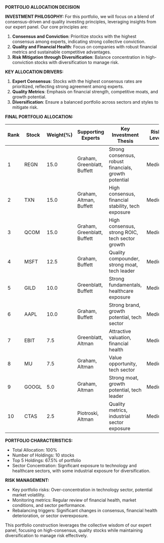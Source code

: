 **PORTFOLIO ALLOCATION DECISION**

**INVESTMENT PHILOSOPHY:**
For this portfolio, we will focus on a blend of consensus-driven and quality investing principles, leveraging insights from our expert panel. Our core principles are:
1. **Consensus and Conviction**: Prioritize stocks with the highest consensus among experts, indicating strong collective conviction.
2. **Quality and Financial Health**: Focus on companies with robust financial metrics and sustainable competitive advantages.
3. **Risk Mitigation through Diversification**: Balance concentration in high-conviction stocks with diversification to manage risk.

**KEY ALLOCATION DRIVERS:**
1. **Expert Consensus**: Stocks with the highest consensus rates are prioritized, reflecting strong agreement among experts.
2. **Quality Metrics**: Emphasis on financial strength, competitive moats, and growth potential.
3. **Diversification**: Ensure a balanced portfolio across sectors and styles to mitigate risk.

**FINAL PORTFOLIO ALLOCATION:**

| Rank | Stock  | Weight(%) | Supporting Experts          | Key Investment Thesis                              | Risk Level |
|------|--------|-----------|-----------------------------|----------------------------------------------------|------------|
| 1    | REGN   | 15.0      | Graham, Greenblatt, Buffett | Strong consensus, robust financials, growth potential | Medium     |
| 2    | TXN    | 15.0      | Graham, Altman, Buffett     | High consensus, financial stability, tech exposure  | Medium     |
| 3    | QCOM   | 15.0      | Graham, Greenblatt, Buffett | High consensus, strong ROIC, tech sector growth     | Medium     |
| 4    | MSFT   | 12.5      | Graham, Buffett             | Quality compounder, strong moat, tech leader        | Medium     |
| 5    | GILD   | 10.0      | Greenblatt, Buffett         | Strong fundamentals, healthcare exposure            | Medium     |
| 6    | AAPL   | 10.0      | Graham, Buffett             | Strong brand, growth potential, tech sector         | Medium     |
| 7    | EBIT   | 7.5       | Greenblatt, Altman          | Attractive valuation, financial health              | Medium     |
| 8    | MU     | 7.5       | Graham, Altman              | Value opportunity, tech sector                      | Medium     |
| 9    | GOOGL  | 5.0       | Graham, Altman              | Strong moat, growth potential, tech leader          | Medium     |
| 10   | CTAS   | 2.5       | Piotroski, Altman           | Quality metrics, industrial sector exposure         | Medium     |

**PORTFOLIO CHARACTERISTICS:**
- Total Allocation: 100%
- Number of Holdings: 10 stocks
- Top 5 Holdings: 67.5% of portfolio
- Sector Concentration: Significant exposure to technology and healthcare sectors, with some industrial exposure for diversification.

**RISK MANAGEMENT:**
- Key portfolio risks: Over-concentration in technology sector, potential market volatility.
- Monitoring metrics: Regular review of financial health, market conditions, and sector performance.
- Rebalancing triggers: Significant changes in consensus, financial health deterioration, or sector overexposure.

This portfolio construction leverages the collective wisdom of our expert panel, focusing on high-consensus, quality stocks while maintaining diversification to manage risk effectively.